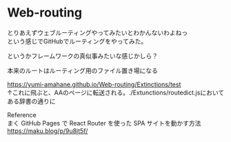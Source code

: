 # Web-routing
とりあえずウェブルーティングやってみたいとわかんないわよねっ  
という感じでGitHubでルーティングをやってみた。  
  
というかフレームワークの真似事みたいな感じかしら？ 
  
本来のルートはルーティング用のファイル置き場になる  
  
https://yumi-amahane.github.io/Web-routing/Extinctions/test  
↑これに飛ぶと、AAのページに転送される。./Extunctions/routedict.jsにおいてある辞書の通りに  

Reference  
まく GitHub Pages で React Router を使った SPA サイトを動かす方法  
https://maku.blog/p/9u8it5f/  
